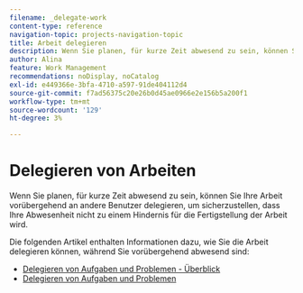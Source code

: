 ```yaml
---
filename: _delegate-work
content-type: reference
navigation-topic: projects-navigation-topic
title: Arbeit delegieren
description: Wenn Sie planen, für kurze Zeit abwesend zu sein, können Sie Ihre Arbeit vorübergehend an andere Benutzer delegieren, um sicherzustellen, dass Ihre Abwesenheit nicht zu einem Hindernis für die Fertigstellung der Arbeit wird. Die Artikel in diesem Abschnitt enthalten Informationen dazu, wie Sie die Arbeit delegieren können, während Sie vorübergehend nicht im Büro sind.
author: Alina
feature: Work Management
recommendations: noDisplay, noCatalog
exl-id: e449366e-3bfa-4710-a597-91de404112d4
source-git-commit: f7ad56375c20e26b0d45ae0966e2e156b5a200f1
workflow-type: tm+mt
source-wordcount: '129'
ht-degree: 3%

---
```


# Delegieren von Arbeiten

<!--Audited: 10/2024-->

Wenn Sie planen, für kurze Zeit abwesend zu sein, können Sie Ihre Arbeit vorübergehend an andere Benutzer delegieren, um sicherzustellen, dass Ihre Abwesenheit nicht zu einem Hindernis für die Fertigstellung der Arbeit wird.

Die folgenden Artikel enthalten Informationen dazu, wie Sie die Arbeit delegieren können, während Sie vorübergehend abwesend sind:

* [Delegieren von Aufgaben und Problemen - Überblick](../../manage-work/delegate-work/delegate-work-overview.md)
* [Delegieren von Aufgaben und Problemen](../../manage-work/delegate-work/how-to-delegate-work.md)
